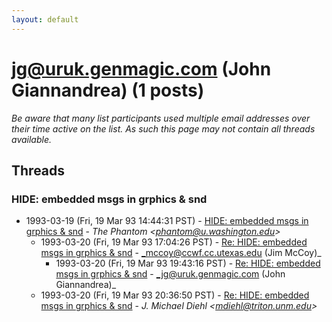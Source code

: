 ```yaml
---
layout: default
---
```


# jg@uruk.genmagic.com (John Giannandrea) (1 posts)

_Be aware that many list participants used multiple email addresses over their time active on the list. As such this page may not contain all threads available._

## Threads

### HIDE: embedded msgs in grphics & snd
+ 1993-03-19 (Fri, 19 Mar 93 14:44:31 PST) - [HIDE: embedded msgs in grphics & snd](/archive/1993/03/5f45f8dc33634814263da3d4593b5ebd86b81f6c2859a43d2a21ba9cefd42fa6) - _The Phantom \<phantom@u.washington.edu\>_
  + 1993-03-20 (Fri, 19 Mar 93 17:04:26 PST) - [Re: HIDE: embedded msgs in grphics & snd](/archive/1993/03/a099b5ce41ff8ca1e2973feabd00d3a0dd326c80be7d89949ec39454d1beb756) - _mccoy@ccwf.cc.utexas.edu (Jim McCoy)_
    + 1993-03-20 (Fri, 19 Mar 93 19:43:16 PST) - [Re: HIDE: embedded msgs in grphics & snd](/archive/1993/03/e0e3f8275825b6a698fe6471d3a6ba948da1d73a5a3afee0fba71b8d24c53ba3) - _jg@uruk.genmagic.com (John Giannandrea)_
  + 1993-03-20 (Fri, 19 Mar 93 20:36:50 PST) - [Re: HIDE: embedded msgs in grphics & snd](/archive/1993/03/61b1b027d6a24c739253bbaf38e2c1a6c34318eafd6d326358b9ef8ca4a662a5) - _J. Michael Diehl \<mdiehl@triton.unm.edu\>_

